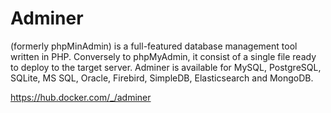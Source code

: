 # Adminer 

(formerly phpMinAdmin) is a full-featured database management tool written in PHP. Conversely to phpMyAdmin, 
 it consist of a single file ready to deploy to the target server. Adminer is available for MySQL, PostgreSQL, SQLite, 
 MS SQL, Oracle, Firebird, SimpleDB, Elasticsearch and MongoDB.

 https://hub.docker.com/_/adminer